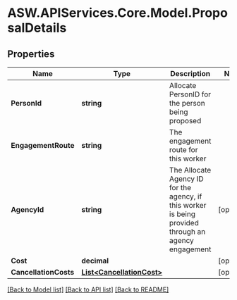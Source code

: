 
# ASW.APIServices.Core.Model.ProposalDetails

## Properties

Name | Type | Description | Notes
------------ | ------------- | ------------- | -------------
**PersonId** | **string** | Allocate PersonID for the person being proposed | 
**EngagementRoute** | **string** | The engagement route for this worker | 
**AgencyId** | **string** | The Allocate Agency ID for the agency, if this worker is being provided through an agency engagement | [optional] 
**Cost** | **decimal** |  | [optional] 
**CancellationCosts** | [**List&lt;CancellationCost&gt;**](CancellationCost.md) |  | [optional] 

[[Back to Model list]](../README.md#documentation-for-models)
[[Back to API list]](../README.md#documentation-for-api-endpoints)
[[Back to README]](../README.md)

